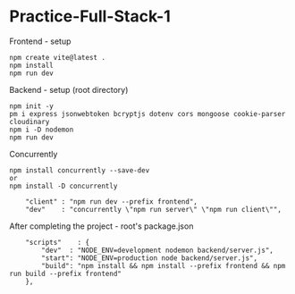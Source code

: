 # Practice-Full-Stack-1

Frontend - setup
```
npm create vite@latest . 
npm install
npm run dev
```

Backend - setup (root directory)
```
npm init -y   
pm i express jsonwebtoken bcryptjs dotenv cors mongoose cookie-parser cloudinary
npm i -D nodemon   
npm run dev  
```

Concurrently
```
npm install concurrently --save-dev
or
npm install -D concurrently
```


```
    "client" : "npm run dev --prefix frontend",
    "dev"    : "concurrently \"npm run server\" \"npm run client\"",
```

After completing the project - root's package.json
```
	"scripts"    : {
		"dev"  : "NODE_ENV=development nodemon backend/server.js",
		"start": "NODE_ENV=production node backend/server.js",
		"build": "npm install && npm install --prefix frontend && npm run build --prefix frontend"
	},
```